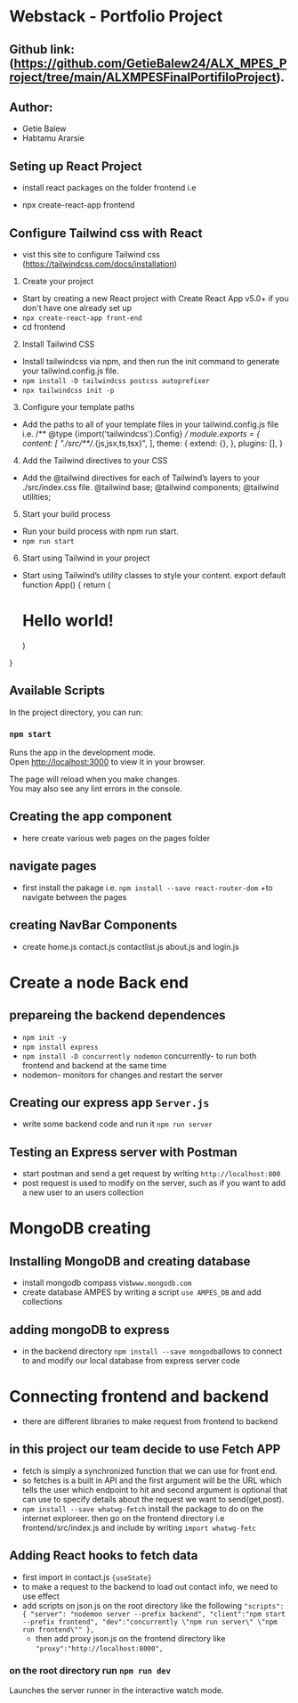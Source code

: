 # Webstack - Portfolio Project 
## Github link:(https://github.com/GetieBalew24/ALX_MPES_Project/tree/main/ALXMPESFinalPortifiloProject).
## Author:
+ Getie Balew
+ Habtamu Ararsie
## Seting up React Project 
* install react packages on the folder frontend i.e
+ npx create-react-app frontend
## Configure Tailwind css with React
+ vist this site to configure Tailwind css (https://tailwindcss.com/docs/installation)
1. Create your project
+ Start by creating a new React project with Create React App v5.0+ if you don't have one already set up
+ `npx create-react-app front-end`
+ cd frontend
2. Install Tailwind CSS
+ Install tailwindcss via npm, and then run the init command to generate your tailwind.config.js file.
+ `npm install -D tailwindcss postcss autoprefixer`
+ `npx tailwindcss init -p`
3. Configure your template paths
+ Add the paths to all of your template files in your tailwind.config.js file i.e.
/** @type {import('tailwindcss').Config} */
module.exports = {
  content: [
    "./src/**/*.{js,jsx,ts,tsx}",
  ],
  theme: {
    extend: {},
  },
  plugins: [],
}
4. Add the Tailwind directives to your CSS
+ Add the @tailwind directives for each of Tailwind’s layers to your ./src/index.css file.
@tailwind base;
@tailwind components;
@tailwind utilities;
5. Start your build process
+ Run your build process with npm run start.
+ `npm run start`
6. Start using Tailwind in your project
+ Start using Tailwind’s utility classes to style your content.
export default function App() {
  return (
    <h1 className="text-3xl font-bold underline">
      Hello world!
    </h1>
  )
}
## Available Scripts
In the project directory, you can run:

### `npm start`

Runs the app in the development mode.\
Open [http://localhost:3000](http://localhost:3000) to view it in your browser.

The page will reload when you make changes.\
You may also see any lint errors in the console.
##  Creating the app component
+ here create various web pages on the pages folder
## navigate pages
+ first install the pakage i.e. `npm install --save react-router-dom`
+to navigate between the pages
## creating NavBar Components
+ create home.js contact.js contactlist.js about.js and login.js
# Create a node Back end
## prepareing the backend dependences 
+ `npm init -y`
+ `npm install express`
+ `npm install -D concurrently nodemon` concurrently- to run both frontend and backend at the same time
+ nodemon- monitors for changes and restart the server
## Creating our express app `Server.js`
+ write some backend code and run it `npm run server`
## Testing an Express server with Postman
+ start postman and send a get request by writing `http://localhost:800`
+ post request is used to modify on the server, such as if you want to add a new user to an users collection
# MongoDB creating
## Installing MongoDB and creating database
+ install mongodb compass vist`www.mongodb.com`
+ create database AMPES by writing a script `use AMPES_DB` and add collections
## adding mongoDB to express
+ in the backend directory `npm install --save mongodb`allows to connect to and modify our local database from express server code
# Connecting frontend and backend
+ there are different libraries to make request from frontend to backend
## in this project our team decide to use Fetch APP
+ fetch is simply a synchronized function that we can use for front end.
+ so fetches is a built in API and the first argument will be the URL which tells the user which endpoint to hit and second argument is optional that can use to specify details about the request we want to send(get,post).
+ `npm install --save whatwg-fetch` install the package to do on the internet exploreer. then go on the frontend directory i.e frontend/src/index.js and include by writing  `import whatwg-fetc`
## Adding React hooks to fetch data
+ first import in contact.js `{useState}`
+ to make a request to the backend to load out contact info, we need to use effect
+ add scripts on json.js on the root directory like the following
`"scripts": {
    "server": "nodemon server --prefix backend",
    "client":"npm start --prefix frontend",
    "dev":"concurrently \"npm run server\" \"npm run frontend\""
  },`
  + then add proxy json.js on the frontend directory like `"proxy":"http://localhost:8000",`

### on the root directory run `npm run dev`

Launches the server runner in the interactive watch mode.
